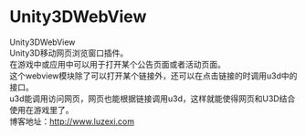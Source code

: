 Unity3DWebView
==============

Unity3DWebView<br>
Unity3D移动网页浏览窗口插件。<br>
在游戏中或应用中可以用于打开某个公告页面或者活动页面。<br>
这个webview模块除了可以打开某个链接外，还可以在点击链接的时调用u3d中的接口。<br>
u3d能调用访问网页，网页也能根据链接调用u3d，这样就能使得网页和U3D结合使用在游戏里了。<br>
博客地址：http://www.luzexi.com <br>

